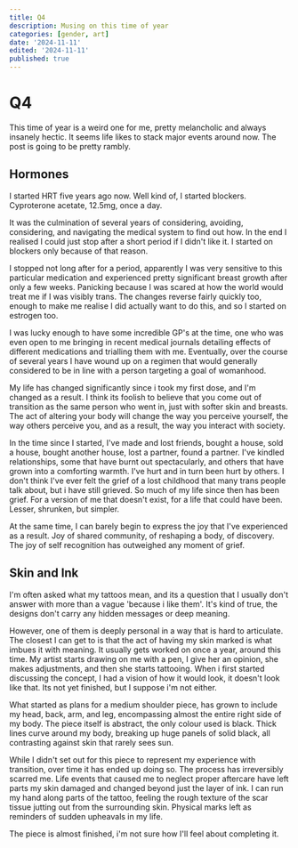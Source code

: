 ```yaml
---
title: Q4
description: Musing on this time of year
categories: [gender, art]
date: '2024-11-11'
edited: '2024-11-11'
published: true
---
```


# Q4

This time of year is a weird one for me, pretty melancholic and always insanely hectic. It seems life likes to stack major events around now. The post is going to be pretty rambly.

## Hormones

I started HRT five years ago now. Well kind of, I started blockers. Cyproterone acetate, 12.5mg, once a day.

It was the culmination of several years of considering, avoiding, considering, and navigating the medical system to find out how. In the end I realised I could just stop after a short period if I didn't like it. I started on blockers only because of that reason. 

I stopped not long after for a period, apparently I was very sensitive to this particular medication and experienced pretty significant breast growth after only a few weeks. Panicking because I was scared at how the world would treat me if I was visibly trans. The changes reverse fairly quickly too, enough to make me realise I did actually want to do this, and so I started on estrogen too. 

I was lucky enough to have some incredible GP's at the time, one who was even open to me bringing in recent medical journals detailing effects of different medications and trialling them with me. Eventually, over the course of several years I have wound up on a regimen that would generally considered to be in line with a person targeting a goal of womanhood. 

My life has changed significantly since i took my first dose, and I'm changed as a result. I think its foolish to believe that you come out of transition as the same person who went in, just with softer skin and breasts. The act of altering your body will change the way you perceive yourself, the way others perceive you, and as a result, the way you interact with society. 

In the time since I started, I've made and lost friends, bought a house, sold a house, bought another house, lost a partner, found a partner. I've kindled relationships, some that have burnt out spectacularly, and others that have grown into a comforting warmth. I've hurt and in turn been hurt by others. I don't think I've ever felt the grief of a lost childhood that many trans people talk about, but i have still grieved. So much of my life since then has been grief.  For a version of me that doesn't exist, for a life that could have been. Lesser, shrunken, but simpler.

At the same time, I can barely begin to express the joy that I've experienced as a result. Joy of shared community, of reshaping a body, of discovery. The joy of self recognition has outweighed any moment of grief.

## Skin and Ink

I'm often asked what my tattoos mean, and its a question that I usually don't answer with more than a vague 'because i like them'. It's kind of true, the designs don't carry any hidden messages or deep meaning.

However, one of them is deeply personal in a way that is hard to articulate. The closest I can get to is that the act of having my skin marked is what imbues it with meaning. It usually gets worked on once a year, around this time. My artist starts drawing on me with a pen, I give her an opinion, she makes adjustments, and then she starts tattooing. When i first started discussing the concept, I had a vision of how it would look, it doesn't look like that. Its not yet finished, but I suppose i'm not either. 

What started as plans for a medium shoulder piece, has grown to include my head, back, arm, and leg, encompassing almost the entire right side of my body. The piece itself is abstract, the only colour used is black.  Thick lines curve around my body, breaking up huge panels of solid black, all contrasting against skin that rarely sees sun. 

While I didn't set out for this piece to represent my experience with transition, over time it has ended up doing so. The process has irreversibly scarred me. Life events that caused me to neglect proper aftercare have left parts my skin damaged and changed beyond just the layer of ink. I can run my hand along parts of the tattoo, feeling the rough texture of the scar tissue jutting out from the surrounding skin. Physical marks left as reminders of sudden upheavals in my life.

The piece is almost finished, i'm not sure how I'll feel about completing it.